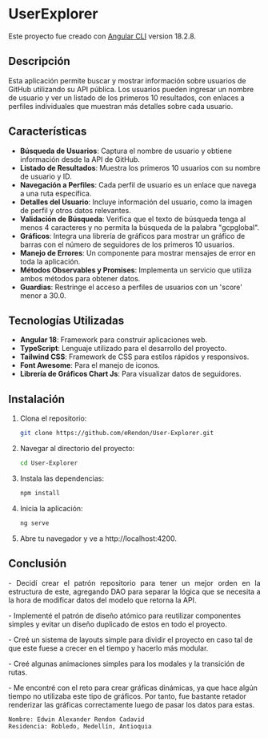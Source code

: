 # UserExplorer

Este proyecto fue creado con [Angular CLI](https://github.com/angular/angular-cli) version 18.2.8.

## Descripción

Esta aplicación permite buscar y mostrar información sobre usuarios de GitHub utilizando su API pública. Los usuarios pueden ingresar un nombre de usuario y ver un listado de los primeros 10 resultados, con enlaces a perfiles individuales que muestran más detalles sobre cada usuario.

## Características

- **Búsqueda de Usuarios**: Captura el nombre de usuario y obtiene información desde la API de GitHub.
- **Listado de Resultados**: Muestra los primeros 10 usuarios con su nombre de usuario y ID.
- **Navegación a Perfiles**: Cada perfil de usuario es un enlace que navega a una ruta específica.
- **Detalles del Usuario**: Incluye información del usuario, como la imagen de perfil y otros datos relevantes.
- **Validación de Búsqueda**: Verifica que el texto de búsqueda tenga al menos 4 caracteres y no permita la búsqueda de la palabra "gcpglobal".
- **Gráficos**: Integra una librería de gráficos para mostrar un gráfico de barras con el número de seguidores de los primeros 10 usuarios.
- **Manejo de Errores**: Un componente para mostrar mensajes de error en toda la aplicación.
- **Métodos Observables y Promises**: Implementa un servicio que utiliza ambos métodos para obtener datos.
- **Guardias**: Restringe el acceso a perfiles de usuarios con un 'score' menor a 30.0.

## Tecnologías Utilizadas

- **Angular 18**: Framework para construir aplicaciones web.
- **TypeScript**: Lenguaje utilizado para el desarrollo del proyecto.
- **Tailwind CSS**: Framework de CSS para estilos rápidos y responsivos.
- **Font Awesome**: Para el manejo de iconos.
- **Librería de Gráficos Chart Js**: Para visualizar datos de seguidores.

## Instalación

1. Clona el repositorio:

   ```bash
   git clone https://github.com/eRendon/User-Explorer.git
   ```
2. Navegar al directorio del proyecto:
    ```bash
    cd User-Explorer 
    ```
3. Instala las dependencias:
    ```bash
    npm install
    ```
   
4. Inicia la aplicación:
    ```bash
    ng serve
   ```
   
5. Abre tu navegador y ve a http://localhost:4200.

## Conclusión

<p style="text-align: justify;">
- Decidí crear el patrón repositorio para tener un mejor orden en la estructura de este, agregando DAO para separar la lógica que se necesita a la hora de modificar datos del modelo que retorna la API.
</p>
<p>
- Implementé el patrón de diseño atómico para reutilizar componentes simples y evitar un diseño duplicado de estos en todo el proyecto.
</p>
<p>
- Creé un sistema de layouts simple para dividir el proyecto en caso tal de que este fuese a crecer en el tiempo y hacerlo más modular.
</p>
<p>
- Creé algunas animaciones simples para los modales y la transición de rutas.
</p>
<p>
- Me encontré con el reto para crear gráficas dinámicas, ya que hace algún tiempo no utilizaba este tipo de gráficos. Por tanto, fue bastante retador renderizar las gráficas correctamente luego de pasar los datos para estas. 
</p>

```
Nombre: Edwin Alexander Rendon Cadavid
Residencia: Robledo, Medellín, Antioquia
```
